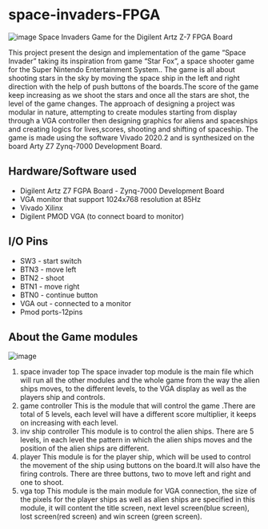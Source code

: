 # space-invaders-FPGA
![image](https://user-images.githubusercontent.com/105385216/167924304-76c56bf7-3e5c-4426-880e-d29254b5e805.png)
Space Invaders Game for the Digilent Artz Z-7 FPGA Board

This project present the design and implementation of the game “Space Invader” taking its
inspiration from game “Star Fox”, a space shooter game for the Super Nintendo Entertainment
System.. The game is all about shooting stars in the sky by moving the space ship in the
left and right direction with the help of push buttons of the boards.The score of the game
keep increasing as we shoot the stars and once all the stars are shot, the level of the game
changes. The approach of designing a project was modular in nature, attempting to create
modules starting from display through a VGA controller then designing graphics for aliens and
spaceships and creating logics for lives,scores, shooting and shifting of spaceship. The game
is made using the software Vivado 2020.2 and is synthesized on the board Arty Z7 Zynq-7000
Development Board.

## Hardware/Software used
* Digilent Artz Z7 FGPA Board - Zynq-7000 Development Board
* VGA monitor that support 1024x768 resolution at 85Hz
* Vivado Xilinx 
* Digilent PMOD VGA (to connect board to monitor)

## I/O Pins
* SW3 - start switch
* BTN3 - move left
* BTN2 - shoot
* BTN1 - move right
* BTN0 - continue button
* VGA out - connected to a monitor
* Pmod ports-12pins



## About the Game modules

![image](https://user-images.githubusercontent.com/105385216/167924824-47f872f5-57b5-473c-854b-2dbc743bc34f.png)

1. space invader top
The space invader top module is the main file which will run all the other modules and
the whole game from the way the alien ships moves, to the different levels, to the VGA
display as well as the players ship and controls.
2. game controller
This is the module that will control the game .There are total of 5 levels, each level will
have a different score multiplier, it keeps on increasing with each level.
3. inv ship controller
This module is to control the alien ships. There are 5 levels, in each level the pattern in
which the alien ships moves and the position of the alien ships are different.
4. player
This module is for the player ship, which will be used to control the movement of the ship
using buttons on the board.It will also have the firing controls. There are three buttons,
two to move left and right and one to shoot.
5. vga top
This module is the main module for VGA connection, the size of the pixels for the player
ships as well as alien ships are specified in this module, it will content the title screen,
next level screen(blue screen), lost screen(red screen) and win screen (green screen).

